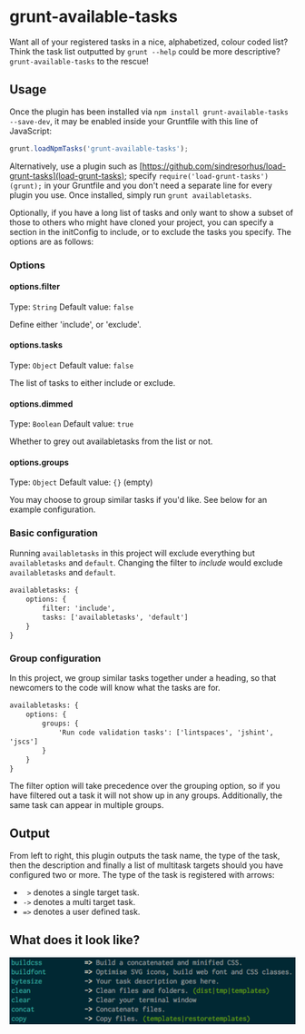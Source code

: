 # grunt-available-tasks

Want all of your registered tasks in a nice, alphabetized, colour coded list? Think the task list outputted by `grunt --help` could be more descriptive? `grunt-available-tasks` to the rescue!

## Usage

Once the plugin has been installed via `npm install grunt-available-tasks --save-dev`, it may be enabled inside your Gruntfile with this line of JavaScript:

```js
grunt.loadNpmTasks('grunt-available-tasks');
```

Alternatively, use a plugin such as [https://github.com/sindresorhus/load-grunt-tasks](load-grunt-tasks); specify `require('load-grunt-tasks')(grunt);` in your Gruntfile and you don't need a separate line for every plugin you use. Once installed, simply run `grunt availabletasks`.

Optionally, if you have a long list of tasks and only want to show a subset of those to others who might have cloned your project, you can specify a section in the initConfig to include, or to exclude the tasks you specify. The options are as follows:

### Options

#### options.filter
Type: `String`
Default value: `false`

Define either 'include', or 'exclude'.

#### options.tasks
Type: `Object`
Default value: `false`

The list of tasks to either include or exclude.

#### options.dimmed
Type: `Boolean`
Default value: `true`

Whether to grey out availabletasks from the list or not.

#### options.groups
Type: `Object`
Default value: `{}` (empty)

You may choose to group similar tasks if you'd like. See below for an example configuration.

### Basic configuration

Running `availabletasks` in this project will exclude everything but `availabletasks` and `default`. Changing the filter to *include* would exclude `availabletasks` and `default`.

    availabletasks: {
        options: {
            filter: 'include',
            tasks: ['availabletasks', 'default']
        }
    }

### Group configuration

In this project, we group similar tasks together under a heading, so that newcomers to the code will know what the tasks are for.

    availabletasks: {
        options: {
            groups: {
                'Run code validation tasks': ['lintspaces', 'jshint', 'jscs']
            }
        }
    }

The filter option will take precedence over the grouping option, so if you have filtered out a task it will not show up in any groups. Additionally, the same task can appear in multiple groups.

## Output

From left to right, this plugin outputs the task name, the type of the task, then the description and finally a list of multitask targets should you have configured two or more. The type of the task is registered with arrows:

* `  > ` denotes a single target task.
* ` -> ` denotes a multi target task.
* ` => ` denotes a user defined task.

## What does it look like?

![screenshot](screenshot.png)
